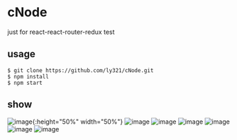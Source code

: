 # cNode
just for react-react-router-redux test

## usage
```
$ git clone https://github.com/ly321/cNode.git
$ npm install
$ npm start
```
## show
![image](http://om1hdlq49.bkt.clouddn.com/cNode01.png){:height="50%" width="50%"}
![image](http://om1hdlq49.bkt.clouddn.com/cNode02.png)
![image](http://om1hdlq49.bkt.clouddn.com/cNode03.png)
![image](http://om1hdlq49.bkt.clouddn.com/cNode04.png)
![image](http://om1hdlq49.bkt.clouddn.com/cNode05.png)
![image](http://om1hdlq49.bkt.clouddn.com/cNode06.png)
![image](http://om1hdlq49.bkt.clouddn.com/cNode07.png)
